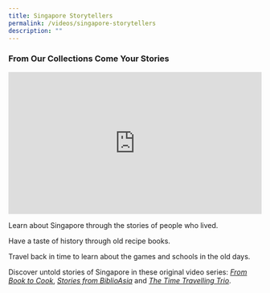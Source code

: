 ```yaml
---
title: Singapore Storytellers
permalink: /videos/singapore-storytellers
description: ""
---
```

### From Our Collections Come Your Stories

<style>.embed-container {position: relative; padding-bottom: 56.25%; height: 0; overflow: hidden; max-width: 100%; } .embed-container iframe, .embed-container object, .embed-container embed { position: absolute; top: 0; left: 0; width: 100%; height: 100%; }</style><div class='embed-container'><iframe src='https://www.youtube.com/embed/uxkPlrtnkik' frameborder='0' allowfullscreen></iframe></div> 

Learn about Singapore through the stories of people who lived.   

Have a taste of history through old recipe books. 

Travel back in time to learn about the games and schools in the old days. 


Discover untold stories of Singapore in these original video series: *[From Book to Cook](/videos/from-book-to-cook)*, *[Stories from BiblioAsia](/videos/stories-from-biblioasia/)* and [*The Time Travelling Trio*](https://go.gov.sg/nlb-timetravellingtrio). 

